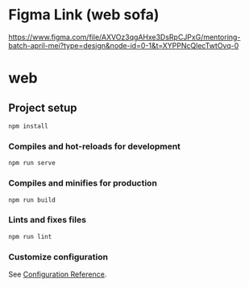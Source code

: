 # Figma Link (web sofa)
https://www.figma.com/file/AXVOz3qgAHxe3DsRpCJPxG/mentoring-batch-april-mei?type=design&node-id=0-1&t=XYPPNcQlecTwtOvq-0

# web

## Project setup
```
npm install
```

### Compiles and hot-reloads for development
```
npm run serve
```

### Compiles and minifies for production
```
npm run build
```

### Lints and fixes files
```
npm run lint
```

### Customize configuration
See [Configuration Reference](https://cli.vuejs.org/config/).
